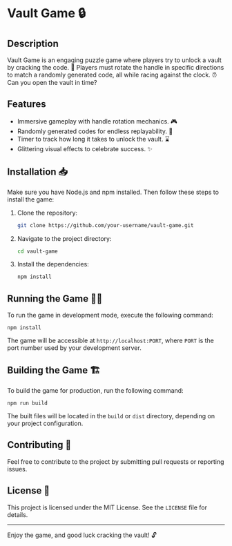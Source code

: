 # Vault Game 🔒

## Description
Vault Game is an engaging puzzle game where players try to unlock a vault by cracking the code. 🧩 Players must rotate the handle in specific directions to match a randomly generated code, all while racing against the clock. ⏰ Can you open the vault in time?

## Features
- Immersive gameplay with handle rotation mechanics. 🎮
- Randomly generated codes for endless replayability. 🔀
- Timer to track how long it takes to unlock the vault. ⌛
- Glittering visual effects to celebrate success. ✨

## Installation 📥
Make sure you have Node.js and npm installed. Then follow these steps to install the game:

1. Clone the repository:

   ```bash
   git clone https://github.com/your-username/vault-game.git
2. Navigate to the project directory:

   ```bash
   cd vault-game
3. Install the dependencies:
   ```bash
   npm install
## Running the Game 🏃‍♂️
To run the game in development mode, execute the following command:
   
   `npm install`

The game will be accessible at `http://localhost:PORT`, where `PORT` is the port number used by your development server.

## Building the Game 🏗️
To build the game for production, run the following command:

`npm run build`

The built files will be located in the `build` or `dist` directory, depending on your project configuration.

## Contributing 🤝
Feel free to contribute to the project by submitting pull requests or reporting issues.

## License 📄
This project is licensed under the MIT License. See the `LICENSE` file for details.


---

Enjoy the game, and good luck cracking the vault! 🔓

